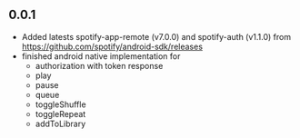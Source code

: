 ## 0.0.1

* Added latests spotify-app-remote (v7.0.0) and spotify-auth (v1.1.0)  from https://github.com/spotify/android-sdk/releases
* finished android native implementation for
    * authorization with token response 
    * play
    * pause
    * queue
    * toggleShuffle
    * toggleRepeat
    * addToLibrary
